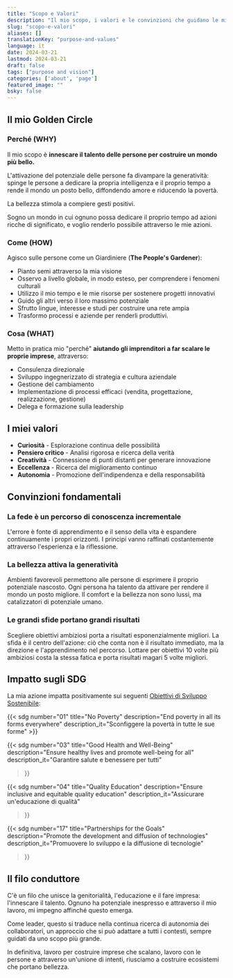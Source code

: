 ```yaml
---
title: "Scopo e Valori"
description: "Il mio scopo, i valori e le convinzioni che guidano le mie azioni nel rendere il mondo un posto più bello"
slug: "scopo-e-valori"
aliases: []
translationKey: "purpose-and-values"
language: it
date: 2024-03-21
lastmod: 2024-03-21
draft: false
tags: ["purpose and vision"]
categories: ['about', 'page']
featured_image: ""
bsky: false
---
```


## Il mio Golden Circle

### Perché (WHY)

Il mio scopo è **innescare il talento delle persone per costruire un mondo più bello.**

L'attivazione del potenziale delle persone fa divampare la generatività: spinge le persone a dedicare la propria intelligenza e il proprio tempo a rende il mondo un posto bello, diffondendo amore e riducendo la povertà.

La bellezza stimola a compiere gesti positivi.

Sogno un mondo in cui ognuno possa dedicare il proprio tempo ad azioni ricche di significato, e voglio renderlo possibile attraverso le mie azioni.

### Come (HOW)

Agisco sulle persone come un Giardiniere (**The People's Gardener**):

- Pianto semi attraverso la mia visione
- Osservo a livello globale, in modo esteso, per comprendere i fenomeni culturali
- Utilizzo il mio tempo e le mie risorse per sostenere progetti innovativi
- Guido gli altri verso il loro massimo potenziale
- Sfrutto lingue, interesse e studi per costruire una rete ampia
- Trasformo processi e aziende per renderli produttivi.

### Cosa (WHAT)

Metto in pratica mio "perché" **aiutando gli imprenditori a far scalare le proprie imprese**, attraverso:

- Consulenza direzionale
- Sviluppo ingegnerizzato di strategia e cultura aziendale
- Gestione del cambiamento
- Implementazione di processi efficaci (vendita, progettazione, realizzazione, gestione)
- Delega e formazione sulla leadership

## I miei valori

- **Curiosità** - Esplorazione continua delle possibilità
- **Pensiero critico** - Analisi rigorosa e ricerca della verità
- **Creatività** - Connessione di punti distanti per generare innovazione
- **Eccellenza** - Ricerca del miglioramento continuo
- **Autonomia** - Promozione dell'indipendenza e della responsabilità

## Convinzioni fondamentali

### La fede è un percorso di conoscenza incrementale

L'errore è fonte di apprendimento e il senso della vita è espandere continuamente i propri orizzonti.
I principi vanno raffinati costantemente attraverso l'esperienza e la riflessione.

### La bellezza attiva la generatività

Ambienti favorevoli permettono alle persone di esprimere il proprio potenziale nascosto.
Ogni persona ha talento da attivare per rendere il mondo un posto migliore.
Il comfort e la bellezza non sono lussi, ma catalizzatori di potenziale umano.

### Le grandi sfide portano grandi risultati

Scegliere obiettivi ambiziosi porta a risultati esponenzialmente migliori.
La sfida è il centro dell'azione: ciò che conta non è il risultato immediato, ma la direzione e l'apprendimento nel percorso.
Lottare per obiettivi 10 volte più ambiziosi costa la stessa fatica e porta risultati magari 5 volte migliori.

## Impatto sugli SDG

La mia azione impatta positivamente sui seguenti [Obiettivi di Sviluppo Sostenibile](https://sdgs.un.org/goals):

<div class="sdg-blocks-container">
{{< sdg
    number="01"
    title="No Poverty"
    description="End poverty in all its forms everywhere"
    description_it="Sconfiggere la povertà in tutte le sue forme"
>}}

{{< sdg
    number="03"
    title="Good Health and Well-Being"
    description="Ensure healthy lives and promote well-being for all"
    description_it="Garantire salute e benessere per tutti"
>}}

{{< sdg
    number="04"
    title="Quality Education"
    description="Ensure inclusive and equitable quality education"
    description_it="Assicurare un'educazione di qualità"
>}}

{{< sdg
    number="17"
    title="Partnerships for the Goals"
    description="Promote the development and diffusion of technologies"
    description_it="Promuovere lo sviluppo e la diffusione di tecnologie"
>}}
</div>

## Il filo conduttore

C'è un filo che unisce la genitorialità, l'educazione e il fare impresa: l'innescare il talento. Ognuno ha potenziale inespresso e attraverso il mio lavoro, mi impegno affinché questo emerga.

Come leader, questo si traduce nella continua ricerca di autonomia dei collaboratori, un approccio che si può adattare a tutti i contesti, sempre guidati da uno scopo più grande.

In definitiva, lavoro per costruire imprese che scalano, lavoro con le persone e attraverso un'unione di intenti, riusciamo a costruire ecosistemi che portano bellezza.
